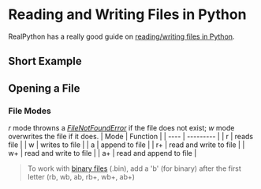 # Reading and Writing Files in Python
RealPython has a really good guide on [reading/writing files in Python](https://realpython.com/read-write-files-python/).

## Short Example

## Opening a File

### File Modes
_r_ mode throwns a [_FileNotFoundError_](https://docs.python.org/3/library/exceptions.html#FileNotFoundError) if the file does not exist; _w_ mode overwrites the file if it does.
| Mode | Function |
| ---- | --------- | 
| r | reads file |
| w | writes to file | 
| a | append to file |
| r+ | read and write to file |
| w+ | read and write to file | 
| a+ | read and append to file |
> To work with [binary files](https://en.wikipedia.org/wiki/Binary_file) (.bin), add a 'b' (for binary) after the first letter (rb, wb, ab, rb+, wb+, ab+) <br />
